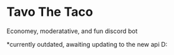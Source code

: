 # Tavo The Taco
Economey, moderatative, and fun discord bot

*currently outdated, awaiting updating to the new api D:
